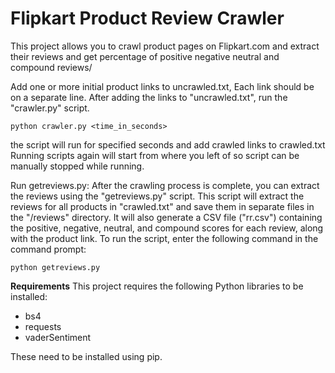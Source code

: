 # Flipkart Product Review Crawler
This project allows you to crawl product pages on Flipkart.com and extract their reviews and get percentage of positive negative neutral and compound reviews/

Add one or more initial product links to uncrawled.txt, Each link should be on a separate line.
After adding the links to "uncrawled.txt", run the "crawler.py" script.
```
python crawler.py <time_in_seconds>
```
the script will run for specified seconds and add crawled links to crawled.txt 
Running scripts again will start from where you left of so script can be manually stopped while running.

Run getreviews.py: After the crawling process is complete, you can extract the reviews using the "getreviews.py" script. This script will extract the reviews for all products in "crawled.txt" and save them in separate files in the "/reviews" directory. It will also generate a CSV file ("rr.csv") containing the positive, negative, neutral, and compound scores for each review, along with the product link. To run the script, enter the following command in the command prompt:
```
python getreviews.py
```
**Requirements**
This project requires the following Python libraries to be installed:

* bs4
* requests
* vaderSentiment

These need to be installed using pip.
